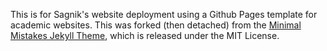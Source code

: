 This is for Sagnik's website deployment using a Github Pages template for academic websites. This was forked (then detached) from the [Minimal Mistakes Jekyll Theme](https://mmistakes.github.io/minimal-mistakes/), which is released under the MIT License. 
